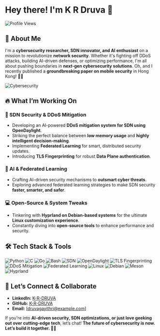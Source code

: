 # Hey there! I'm K R Druva 🚀

![Profile Views](https://komarev.com/ghpvc/?username=K-R-DRUVA&color=blueviolet)

## 🚀 About Me
I'm a **cybersecurity researcher, SDN innovator, and AI enthusiast** on a mission to revolutionize **network security**. Whether it's fighting off DDoS attacks, building AI-driven defenses, or optimizing performance, I'm all about pushing boundaries in **next-gen cybersecurity solutions**. Oh, and I recently published a **groundbreaking paper on mobile security** in Hong Kong! 📜✨

![Cybersecurity](https://media.giphy.com/media/xT9IgzoKnwFNmISR8I/giphy.gif)

## 🔥 What I’m Working On
### 🚦 SDN Security & DDoS Mitigation
- Developing an AI-powered **DDoS mitigation system for SDN using OpenDaylight**.
- Striking the perfect balance between **low memory usage** and **highly intelligent decision-making**.
- Implementing **Federated Learning** for smart, distributed security updates.
- Introducing **TLS Fingerprinting** for robust **Data Plane authentication**.

### 🤖 AI & Federated Learning
- Crafting AI-driven security mechanisms to **outsmart cyber threats**.
- Exploring advanced federated learning strategies to make SDN security **faster, smarter, and safer**.

### 💻 Open-Source & System Tweaks
- Tinkering with **Hyprland on Debian-based systems** for the ultimate **Linux customization experience**.
- Constantly diving into **open-source tools** to enhance performance and security.

## 🛠 Tech Stack & Tools
![Python](https://img.shields.io/badge/-Python-333?style=flat&logo=python)
![C](https://img.shields.io/badge/-C-333?style=flat&logo=c)
![Go](https://img.shields.io/badge/-Go-333?style=flat&logo=go)
![Bash](https://img.shields.io/badge/-Bash-333?style=flat&logo=gnu-bash)
![SDN](https://img.shields.io/badge/-SDN-333?style=flat&logo=network)
![OpenDaylight](https://img.shields.io/badge/-OpenDaylight-333?style=flat&logo=opendaylight)
![TLS Fingerprinting](https://img.shields.io/badge/-TLS%20Fingerprinting-333?style=flat&logo=lock)
![DDoS Mitigation](https://img.shields.io/badge/-DDoS%20Mitigation-333?style=flat&logo=shield)
![Federated Learning](https://img.shields.io/badge/-Federated%20Learning-333?style=flat&logo=brain)
![Linux](https://img.shields.io/badge/-Linux-333?style=flat&logo=linux)
![Debian](https://img.shields.io/badge/-Debian-333?style=flat&logo=debian)
![Meson](https://img.shields.io/badge/-Meson-333?style=flat&logo=meson)
![Hyprland](https://img.shields.io/badge/-Hyprland-333?style=flat&logo=hyprland)


## 🎯 Let’s Connect & Collaborate
- **LinkedIn:** [K-R-DRUVA](https://www.linkedin.com/in/k-r-druva-4b5b2430a/)
- **GitHub:** [K-R-DRUVA](https://github.com/K-R-DRUVA)
- **Email:** [druvagayithri@example.com]

If you're into **AI-driven security, SDN optimizations, or just love geeking out over cutting-edge tech**, let’s chat! **The future of cybersecurity is now. Let’s build it together. 🚀🔥**
